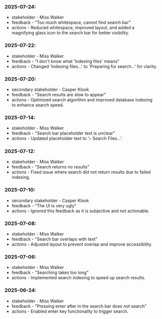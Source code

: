 ### 2025-07-24:
- stakeholder - Miss Walker
- feedback - "Too much whitespace, cannot find search bar"
- actions - Reduced whitespace, improved layout, and added a magnifying glass icon to the search bar for better visibility.

### 2025-07-22:
- stakeholder - Miss Walker
- feedback - "I don't know what 'Indexing files' means"
- actions - Changed 'Indexing files...' to 'Preparing for search...' for clarity.

### 2025-07-20:
- secondary stakeholder - Casper Klook
- feedback - "Search results are slow to appear"
- actions - Optimized search algorithm and improved database indexing to enhance search speed.

### 2025-07-14:
- stakeholder - Miss Walker
- feedback - "Search bar placeholder text is unclear"
- actions - Updated placeholder text to '⌕ Search Files...'.

### 2025-07-12:
- stakeholder - Miss Walker
- feedback - "Search returns no results"
- actions - Fixed issue where search did not return results due to failed indexing.

### 2025-07-10:
- secondary stakeholder - Casper Klook
- feedback - "The UI is very ugly"
- actions - Ignored this feedback as it is subjective and not actionable.

### 2025-07-08:
- stakeholder - Miss Walker
- feedback - "Search bar overlaps with text"
- actions - Adjusted layout to prevent overlap and improve accessibility.

### 2025-07-06:
- stakeholder - Miss Walker
- feedback - "Searching takes too long"
- actions - Implemented search indexing to speed up search results.

### 2025-06-24:
- stakeholder - Miss Walker
- feedback - "Pressing enter after in the search bar does not search"
- actions - Enabled enter key functionality to trigger search.